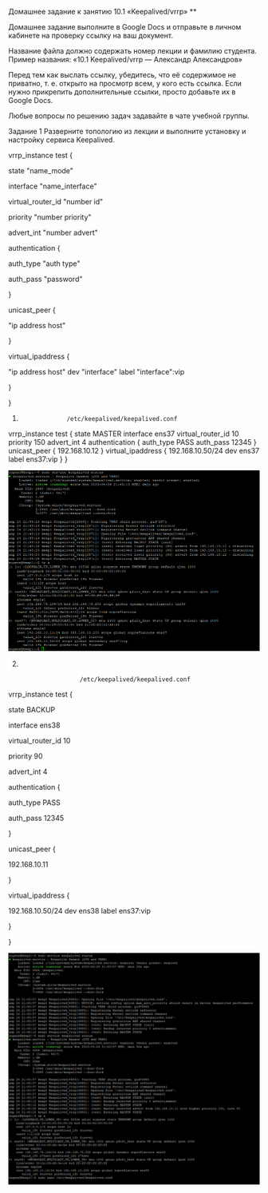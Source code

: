 Домашнее задание к занятию 10.1 «Keepalived/vrrp»
**

Домашнее задание выполните в Google Docs и отправьте в личном кабинете на проверку ссылку на ваш документ.

Название файла должно содержать номер лекции и фамилию студента. Пример названия: «10.1 Keepalived/vrrp — Александр Александров»

Перед тем как выслать ссылку, убедитесь, что её содержимое не приватно, т. е. открыто на просмотр всем, у кого есть ссылка. Если нужно прикрепить дополнительные ссылки, просто добавьте их в Google Docs.

Любые вопросы по решению задач задавайте в чате учебной группы.

Задание 1
Разверните топологию из лекции и выполните установку и настройку сервиса Keepalived.

vrrp_instance test {

state "name_mode"

interface "name_interface"

virtual_router_id "number id"

priority "number priority"

advert_int "number advert"

authentication {

auth_type "auth type"

auth_pass "password"

}

unicast_peer {

"ip address host"

}

virtual_ipaddress {

"ip address host" dev "interface" label "interface":vip

}

}





1)
                    /etc/keepalived/keepalived.conf
vrrp_instance test {
state MASTER
interface ens37
virtual_router_id 10
priority 150
advert_int 4
authentication {
  auth_type PASS
  auth_pass 12345
  }
unicast_peer {
  192.168.10.12
  }
  virtual_ipaddress {
  192.168.10.50/24 dev ens37 label ens37:vip
  }
}


![alt text](https://github.com/m5xt/9-2-hw/blob/srlb-14/img/pic_10_01_2.png)

2)

                        /etc/keepalived/keepalived.conf
                        
vrrp_instance test {

state BACKUP

interface ens38

virtual_router_id 10

priority 90

advert_int 4

authentication {

auth_type PASS

auth_pass 12345

}

unicast_peer {

192.168.10.11

}

virtual_ipaddress {

192.168.10.50/24 dev ens38 label ens37:vip

}

}




![alt text](https://github.com/m5xt/9-2-hw/blob/srlb-14/img/pic_10_01_1.png)





